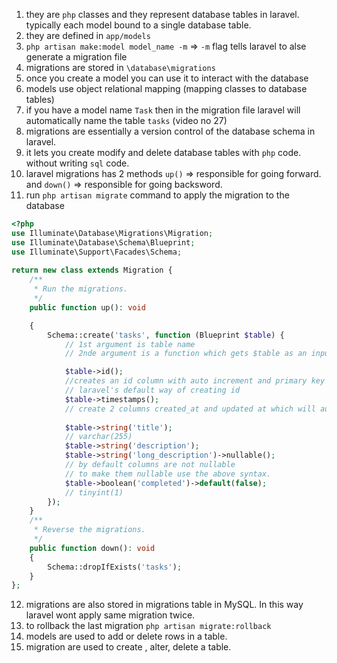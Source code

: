 1. they are `php` classes and they represent database tables in laravel. typically each model bound to a single database table.
2. they are defined in `app/models`
3. `php artisan make:model model_name -m` => `-m` flag tells laravel to alse generate a migration file 
4. migrations are stored in `\database\migrations`
5. once you create a model you can use it to interact with the database
6. models use object relational mapping (mapping classes to database tables)
7. if you have a model name `Task` then in the migration file laravel will automatically name the table `tasks` (video no 27)
8. migrations are essentially a version control of the database schema in laravel.
9. it lets you create modify and delete database tables with `php` code. without writing `sql` code.
10. laravel migrations has 2 methods `up()` => responsible for going forward. and `down()` => responsible for going backsword.
11. run `php artisan migrate` command to apply the migration to the database 
```php
<?php
use Illuminate\Database\Migrations\Migration;
use Illuminate\Database\Schema\Blueprint;
use Illuminate\Support\Facades\Schema;
  
return new class extends Migration {
    /**
     * Run the migrations.
     */
    public function up(): void

    {
        Schema::create('tasks', function (Blueprint $table) {
            // 1st argument is table name
            // 2nde argument is a function which gets $table as an input        

            $table->id();
            //creates an id column with auto increment and primary key
            // laravel's default way of creating id
            $table->timestamps();
            // create 2 columns created_at and updated at which will automatically get updated.
            
            $table->string('title');
            // varchar(255)
            $table->string('description');
            $table->string('long_description')->nullable();
            // by default columns are not nullable
            // to make them nullable use the above syntax.
            $table->boolean('completed')->default(false);
            // tinyint(1)
        });
    }
    /**
     * Reverse the migrations.
     */
    public function down(): void
    {
        Schema::dropIfExists('tasks');
    }
};
```
12. migrations are also stored in migrations table in MySQL. In this way laravel wont apply same migration twice.
13. to rollback the last migration `php artisan migrate:rollback`
14. models are used to add or delete rows in a table.
15. migration are used to create , alter, delete a table.
